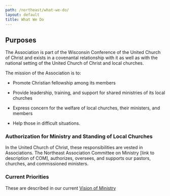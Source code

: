 ```yaml
---
path: /northeast/what-we-do/
layout: default
title: What We Do
---
```


## Purposes

The Association is part of the Wisconsin Conference of the United Church of Christ and exists in a covenantal relationship with it as well as with the national setting of the United Church of Christ and local churches.

The mission of the Association is to:

-   Promote Christian fellowship among its members

-   Provide leadership, training, and support for shared ministries of its local churches

-   Express concern for the welfare of local churches, their ministers, and members

-   Help those in difficult situations.

### Authorization for Ministry and Standing of Local Churches

In the United Church of Christ, these responsibilities are vested in Associations. The Northeast Association Committee on Ministry \[link to description of COM\], authorizes, oversees, and supports our pastors, churches, and commissioned ministers.

### Current Priorities

These are described in our current [Vision of Ministry](about:blank)
